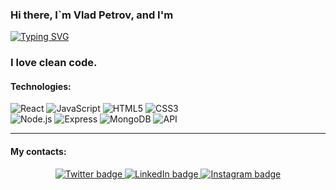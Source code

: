 ### Hi there, I`m Vlad Petrov, and I'm
[![Typing SVG](https://readme-typing-svg.herokuapp.com?color=%2336BCF7&lines=Front-End+Developer+Enginner)](https://git.io/typing-svg)

### I love clean code.

#### Technologies: 
![React](https://img.shields.io/badge/-React-141130?style=for-the-badge&logo=React)
![JavaScript](https://img.shields.io/badge/-JavaScript-141130?style=for-the-badge&logo=JavaScript&logoColor=yellow)
![HTML5](https://img.shields.io/badge/-HTML5-141130?style=for-the-badge&logo=HTML5&logoColor=FF0000)
![CSS3](https://img.shields.io/badge/-CSS3-141130?style=for-the-badge&logo=CSS3&logoColor=009900)  
![Node.js](https://img.shields.io/badge/-Node.js-141130?style=for-the-badge&logo=Node.js)
![Express](https://img.shields.io/badge/-Express-141130?style=for-the-badge&logo=Express)
![MongoDB](https://img.shields.io/badge/-MongoDB-141130?style=for-the-badge&logo=MongoDB)
![API](https://img.shields.io/badge/-API-141130?style=for-the-badge)

---
#### My contacts:
<p align='center'>

[//]: # ([![Telegram]&#40;https://img.shields.io/badge/-Telegram-141130?style=for-the-badge&logo=Telegram&#41;]&#40;https://t.me/WhatIsLovekin&#41;)

[//]: # ([![Gmail]&#40;https://ssl.gstatic.com/ui/v1/icons/mail/rfr/logo_gmail_lockup_default_1x_r5.png&#41;]&#40;mailto:donvladon996@gmail.com&#41;)

[//]: # (<a href="https://instagram.com/don_vladon_">)

[//]: # (<img src="https://img.shields.io/badge/instagram-%23E4405F.svg?&style=for-the-badge&logo=instagram&logoColor=white" alt="Instagram badge" />)

[//]: # (</a>&nbsp;&nbsp;)

<a href="https://t.me/WhatIsLovekin">
<img src="https://img.shields.io/badge/-Telegram-141130?style=for-the-badge&logo=Telegram" alt="Twitter badge" />
</a>
<a href="https://donvladon996@gmail.com">
<img src="https://ssl.gstatic.com/ui/v1/icons/mail/rfr/logo_gmail_lockup_default_1x_r5.png" alt="LinkedIn badge" />
</a>
<a href="https://instagram.com/don_vladon_">
<img src="https://img.shields.io/badge/instagram-%23E4405F.svg?&style=for-the-badge&logo=instagram&logoColor=white" alt="Instagram badge" />
</a>
</p>
